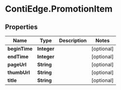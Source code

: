 # ContiEdge.PromotionItem

## Properties
Name | Type | Description | Notes
------------ | ------------- | ------------- | -------------
**beginTime** | **Integer** |  | [optional] 
**endTime** | **Integer** |  | [optional] 
**pageUrl** | **String** |  | [optional] 
**thumbUrl** | **String** |  | [optional] 
**title** | **String** |  | [optional] 


